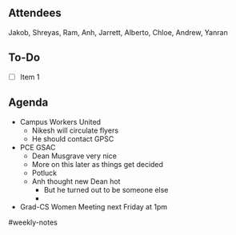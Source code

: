 ## Attendees
Jakob, Shreyas, Ram, Anh, Jarrett, Alberto, Chloe, Andrew, Yanran

## To-Do
- [ ] Item 1

## Agenda
- Campus Workers United
	- Nikesh will circulate flyers
	- He should contact GPSC
- PCE GSAC
	- Dean Musgrave very nice
	- More on this later as things get decided
	- Potluck
	- Anh thought new Dean hot
		- But he turned out to be someone else
		- 
- Grad-CS Women Meeting next Friday at 1pm


#weekly-notes